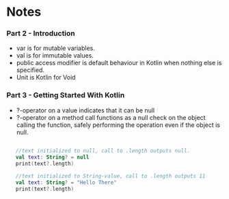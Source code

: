 # Notes

### Part 2 - Introduction

 - var is for mutable variables.
 - val is for immutable values.
 - public access modifier is default behaviour in Kotlin when nothing else is specified.
 - Unit is Kotlin for Void
 
 ### Part 3 - Getting Started With Kotlin
 
  - ?-operator on a value indicates that it can be null
  - ?-operator on a method call functions as a null check on the object calling the function, safely performing the operation even if the object is null.
 
 ```Kotlin
 
	//text initialized to null, call to .length outputs null.
	val text: String? = null
	print(text?.length)
	
	//text initialized to String-value, call to .length outputs 11
	val text: String? = "Hello There"
	print(text?.length)
 ````